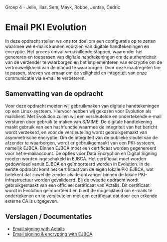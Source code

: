 Groep 4 - Jelle, Ilias, Sem, Mayk, Robbe, Jentse, Cedric
# Email PKI Evolution
In deze opdracht stellen we ons tot doel om een configuratie op te zetten waarmee we e-mails kunnen voorzien van digitale handtekeningen en encryptie. Het proces omvat verschillende stappen, waaronder het genereren en toepassen van digitale handtekeningen om de authenticiteit van de verzender te waarborgen en het implementeren van encryptie om de vertrouwelijkheid van de inhoud te waarborgen. Door deze maatregelen toe te passen, streven we ernaar om de veiligheid en integriteit van onze communicatie via e-mail te verbeteren.

## Samenvatting van de opdracht
Voor deze opdracht moeten wij gebruikmaken van digitale handtekeningen op een Linux-systeem. Hiervoor hebben wij gekozen voor Evolution als mailclient. Met Evolution zullen wij een versleutelde en ondertekende e-mail versturen door gebruik te maken van S/MIME. De digitale handtekening maakt gebruik van een hashfunctie waarmee de integriteit van het bericht wordt verzekerd, en voor de versleuteling wordt gebruikgemaakt van asymmetrische encryptie.
Om de integriteit van de publieke sleutel van de afzender te waarborgen, wordt er gebruikgemaakt van een PKI-systeem, namelijk EJBCA. Binnen EJBCA moet een certificaat worden gegenereerd voor het e-mailaccount. De opties voor Data Encryption en Digital Signing moeten worden ingeschakeld in EJBCA. Het certificaat moet worden gedownload vanuit EJBCA en geïmporteerd worden in Evolution. In de eerste opdracht komt het certificaat van de eigen lokale PKI EJBCA, wat betekent dat zowel de zender als de ontvanger binnen de lokale PKI-infrastructuur worden gevalideerd.
Bij de tweede opdracht wordt gebruikgemaakt van een officieel certificaat van Actalis. Dit certificaat wordt in Evolution geïmporteerd en biedt de mogelijkheid om e-mails te ondertekenen en te versleutelen met een certificaat dat door een erkende externe CA is uitgegeven.

## Verslagen / Documentaties
- [Email signing with Actalis](./verslagen/mail_signing_actalis.md)
- [Email signing & encrypting with EJBCA](./verslagen/EJBCA_Email_encryption_and_signing.md)
